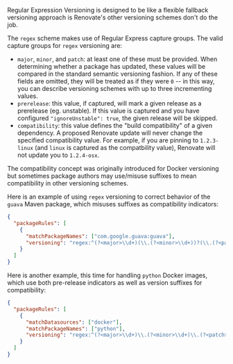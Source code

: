 Regular Expression Versioning is designed to be like a flexible fallback versioning approach is Renovate's other versioning schemes don't do the job.

The `regex` scheme makes use of Regular Express capture groups. The valid capture groups for `regex` versioning are:

- `major`, `minor`, and `patch`: at least one of these must be provided. When determining whether a package has updated, these values will be compared in the standard semantic versioning fashion. If any of these fields are omitted, they will be treated as if they were `0` -- in this way, you can describe versioning schemes with up to three incrementing values.
- `prerelease`: this value, if captured, will mark a given release as a prerelease (eg. unstable). If this value is captured and you have configured `"ignoreUnstable": true`, the given release will be skipped.
- `compatibility`: this value defines the "build compatibility" of a given dependency. A proposed Renovate update will never change the specified compatibility value. For example, if you are pinning to `1.2.3-linux` (and `linux` is captured as the compatbility value), Renovate will not update you to `1.2.4-osx`.

The compatibility concept was originally introduced for Docker versioning but sometimes package authors may use/misuse suffixes to mean compatibility in other versioning schemes.

Here is an example of using `regex` versioning to correct behavior of the `guava` Maven package, which misuses suffixes as compatibility indicators:

```json
{
  "packageRules": [
    {
      "matchPackageNames": ["com.google.guava:guava"],
      "versioning": "regex:^(?<major>\\d+)(\\.(?<minor>\\d+))?(\\.(?<patch>\\d+))?(-(?<compatibility>.*))?$"
    }
  ]
}
```

Here is another example, this time for handling `python` Docker images, which use both pre-release indicators as well as version suffixes for compatibility:

```json
{
  "packageRules": [
    {
      "matchDatasources": ["docker"],
      "matchPackageNames": ["python"],
      "versioning": "regex:^(?<major>\\d+)\\.(?<minor>\\d+)\\.(?<patch>\\d+)(?<prerelease>[^.-]+)?(-(?<compatibility>.*))?$"
    }
  ]
}
```
